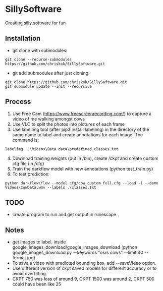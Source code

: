 # SillySoftware
Creating silly software for fun


## Installation
- git clone with submodules:
```
git clone --recurse-submodules https://github.com/chriskok/SillySoftware.git
```
- git add submodules after just cloning:
```
git clone https://github.com/chriskok/SillySoftware.git
git submodule update --init --recursive
```


## Process
1. Use Free Cam (https://www.freescreenrecording.com/) to capture a video of me walking amongst cows
2. Use VLC to split the photos into pictures of each frame
3. Use labelImg tool (after pip3 install labelImg) in the directory of the same name to label and create annotations for each image. The command is:
```
labelimg ..\Videos\Data data\predefined_classes.txt
```
4. Download training weights (put in /bin), create /ckpt and create custom cfg file (in /cfg)
5. Train the darkflow model with new annotations (python test_train.py)
6. To test prediction:
```
python darkflow\flow --model cfg/cow_custom_full.cfg --load -1 --demo Videos\CowData.wmv --labels .\classes.txt
```


## TODO
- create program to run and get output in runescape 


## Notes
- get images to label, inside google_images_download/google_images_download (python google_images_download.py --keywords "osrs cows" --limit 40 --format jpg)
- To save a video with predicted bounding box, add --saveVideo option.
- Use different version of ckpt saved models for different accuracy or to avoid overfitting
- CKPT 750 was loss of around 9, CKPT 1500 was around 2, CKPT 500 could have been like 25